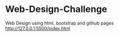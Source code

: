 # Web-Design-Challenge
Web Design using html, bootstrap and github pages
http://127.0.0.1:5500/index.html

